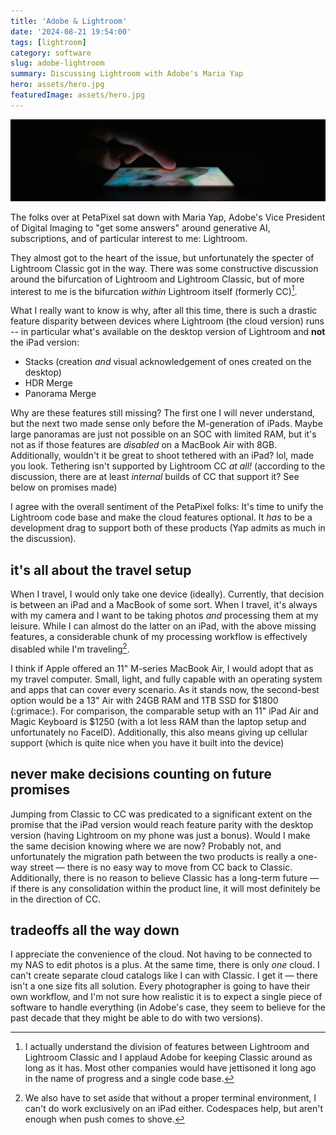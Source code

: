 ```yaml
---
title: 'Adobe & Lightroom'
date: '2024-08-21 19:54:00'
tags: [lightroom]
category: software
slug: adobe-lightroom
summary: Discussing Lightroom with Adobe's Maria Yap
hero: assets/hero.jpg
featuredImage: assets/hero.jpg
---
```


![](assets/hero.jpg "hidden")

The folks over at PetaPixel sat down with Maria Yap, Adobe's Vice President of Digital Imaging to "get some answers" around generative AI, subscriptions, and of particular interest to me: Lightroom.

<lite-youtube videoid="83E0Fl1qkq4" playlabel="Adobe Answers YOUR Questions on AI, Controversies, and Photography! | The PetaPixel Podcast" params="start=1685"></lite-youtube>

They almost got to the heart of the issue, but unfortunately the specter of Lightroom Classic got in the way.  There was some constructive discussion around the bifurcation of Lightroom and Lightroom Classic, but of more interest to me is the bifurcation *within* Lightroom itself (formerly CC)[^1].

What I really want to know is why, after all this time, there is such a drastic feature disparity between devices where Lightroom (the cloud version) runs -- in particular what's available on the desktop version of Lightroom and **not** the iPad version:

- Stacks (creation *and* visual acknowledgement of ones created on the desktop)
- HDR Merge
- Panorama Merge

Why are these features still missing? The first one I will never understand, but the next two made sense only before the M-generation of iPads. Maybe large panoramas are just not possible on an SOC with limited RAM, but it's not as if those features are *disabled* on a MacBook Air with 8GB. Additionally, wouldn't it be great to shoot tethered with an iPad? lol, made you look. Tethering isn't supported by Lightroom CC *at all!* (according to the discussion, there are at least *internal* builds of CC that support it? See below on promises made)

I agree with the overall sentiment of the PetaPixel folks: It's time to unify the Lightroom code base and make the cloud features optional. It *has* to be a development drag to support both of these products (Yap admits as much in the discussion).

## it's all about the travel setup

When I travel, I would only take one device (ideally). Currently, that decision is between an iPad and a MacBook of some sort. When I travel, it's always with my camera and I want to be taking photos *and* processing them at my leisure.  While I can almost do the latter on an iPad, with the above missing features, a considerable chunk of my processing workflow is effectively disabled while I'm traveling[^2].

I think if Apple offered an 11" M-series MacBook Air, I would adopt that as my travel computer. Small, light, and fully capable with an operating system and apps that can cover every scenario.  As it stands now, the second-best option would be a 13" Air with 24GB RAM and 1TB SSD for $1800 (:grimace:).  For comparison, the comparable setup with an 11" iPad Air and Magic Keyboard is $1250 (with a lot less RAM than the laptop setup and unfortunately no FaceID). Additionally, this also means giving up cellular support (which is quite nice when you have it built into the device)

## never make decisions counting on future promises

Jumping from Classic to CC was predicated to a significant extent on the promise that the iPad version would reach feature parity with the desktop version (having Lightroom on my phone was just a bonus).  Would I make the same decision knowing where we are now? Probably not, and unfortunately the migration path between the two products is really a one-way street — there is no easy way to move from CC back to Classic.  Additionally, there is no reason to believe Classic has a long-term future — if there is any consolidation within the product line, it will most definitely be in the direction of CC.

## tradeoffs all the way down

I appreciate the convenience of the cloud. Not having to be connected to my NAS to edit photos is a plus. At the same time, there is only *one* cloud. I can't create separate cloud catalogs like I can with Classic. I get it — there isn't a one size fits all solution. Every photographer is going to have their own workflow, and I'm not sure how realistic it is to expect a single piece of software to handle everything (in Adobe's case, they seem to believe for the past decade that they might be able to do with two versions).

[^1]:	I actually understand the division of features between Lightroom and Lightroom Classic and I applaud Adobe for keeping Classic around as long as it has.  Most other companies would have jettisoned it long ago in the name of progress and a single code base.

[^2]:	We also have to set aside that without a proper terminal environment, I can't do work exclusively on an iPad either. Codespaces help, but aren't enough when push comes to shove.